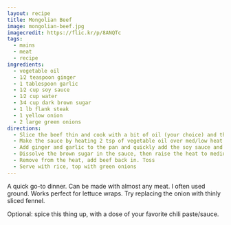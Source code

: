 ```yaml
---
layout: recipe
title: Mongolian Beef
image: mongolian-beef.jpg
imagecredit: https://flic.kr/p/8ANQTc
tags:
  - mains
  - meat
  - recipe
ingredients:
  - vegetable oil
  - 1⁄2 teaspoon ginger
  - 1 tablespoon garlic
  - 1⁄2 cup soy sauce
  - 1⁄2 cup water
  - 3⁄4 cup dark brown sugar
  - 1 lb flank steak
  - 1 yellow onion
  - 2 large green onions
directions:
  - Slice the beef thin and cook with a bit of oil (your choice) and the yellow onion (cut into petals) in a medium saucepan. Set aside when done.
  - Make the sauce by heating 2 tsp of vegetable oil over med/low heat in the same pan. Don't get the oil too hot.
  - Add ginger and garlic to the pan and quickly add the soy sauce and water before the garlic scorches.
  - Dissolve the brown sugar in the sauce, then raise the heat to medium and boil the sauce for 2-3 minutes or until the sauce thickens.
  - Remove from the heat, add beef back in. Toss
  - Serve with rice, top with green onions
---
```


A quick go-to dinner. Can be made with almost any meat. I often used ground. Works perfect for lettuce wraps. Try replacing the onion with thinly sliced fennel.

Optional: spice this thing up, with a dose of your favorite chili paste/sauce.